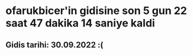 # ofarukbicer'in gidisine son 5 gun 22 saat 47 dakika 14 saniye kaldi

## Gidis tarihi: 30.09.2022 :(